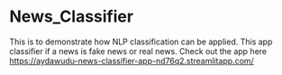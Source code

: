 # News_Classifier

This is to demonstrate how NLP classification can be applied. This app classifier if a news is fake news or real news. Check out the app here
https://aydawudu-news-classifier-app-nd76q2.streamlitapp.com/
